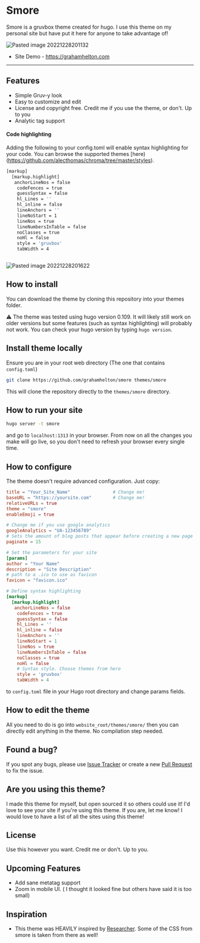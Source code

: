 # Smore 
Smore is a gruvbox theme created for hugo. I use this theme on my personal site but have put it here for anyone to take advantage of!

![Pasted image 20221228201132](https://user-images.githubusercontent.com/19278569/209893757-566cee20-8838-4f80-bb03-366c96b87d15.png)



- Site Demo - https://grahamhelton.com

---

## Features
- Simple Gruv-y look 
- Easy to customize and edit
- License and copyright free. Credit me if you use the theme, or don't. Up to you
- Analytic tag support


#### Code highlighting
Adding the following to your config.toml will enable syntax highlighting for your code. You can browse the supported themes [here)(https://github.com/alecthomas/chroma/tree/master/styles).


```bash
[markup]
  [markup.highlight]
   anchorLineNos = false
    codeFences = true
    guessSyntax = false
    hl_Lines = ''
    hl_inline = false
    lineAnchors = ''
    lineNoStart = 1
    lineNos = true 
    lineNumbersInTable = false 
    noClasses = true
    noHl = false
    style = 'gruvbox'
    tabWidth = 4



```
![Pasted image 20221228201622](https://user-images.githubusercontent.com/19278569/209893775-0e62c6fe-501e-4c20-ae5e-61dedf331268.png)



## How to install
You can download the theme by cloning this repository into your themes folder. 

⚠️ The theme was tested using hugo version 0.109. It will likely still work on older versions but some features (such as syntax highlighting) will probably not work. You can check your hugo version by typing `hugo version`.

## Install theme locally
Ensure you are in your root web directory (The one that contains `config.toml`)

```bash
git clone https://github.com/grahamhelton/smore themes/smore
```

This will clone the repository directly to the `themes/smore` directory.

## How to run your site

```bash
hugo server -t smore
```

and go to `localhost:1313` in your browser. From now on all the changes you make will go live, so you don't need to refresh your browser every single time.

## How to configure

The theme doesn't require advanced configuration. Just copy:

```toml
title = "Your_Site_Name"                # Change me!
baseURL = "https://yoursite.com"        # Change me!
relativeURLs = true
theme = "smore"
enableEmoji = true

# Change me if you use google analytics
googleAnalytics = "UA-123456789"        
# Sets the amount of blog posts that appear before creating a new page
paginate = 15

# Set the parameters for your site
[params]
author = "Your Name"
description = "Site Description"
# path to a .ico to use as favicon
favicon = "favicon.ico"  

# Define syntax highlighting
[markup]
  [markup.highlight]
   anchorLineNos = false
    codeFences = true
    guessSyntax = false
    hl_Lines = ''
    hl_inline = false
    lineAnchors = ''
    lineNoStart = 1
    lineNos = true 
    lineNumbersInTable = false 
    noClasses = true
    noHl = false
	# Syntax style. Choose themes from here
    style = 'gruvbox'
    tabWidth = 4
```

to `config.toml` file in your Hugo root directory and change params fields. 

## How to edit the theme <a id="how-to-edit" />

All you need to do is go into `website_root/themes/smore/` then you can directly edit anything in the theme. No compilation step needed.

## Found a bug? 

If you spot any bugs, please use [Issue Tracker](https://github.com/grahamhelton/smore/issues) or create a new [Pull Request](https://github.com/grahamhelton/smore/pulls) to fix the issue.

## Are you using this theme?
I made this theme for myself, but open sourced it so others could use it! I'd love to see your site if you're using this theme. If you are, let me know! I would love to have a list of all the sites using this theme!

## License

Use this however you want. Credit me or don't. Up to you.

## Upcoming Features
- Add sane metatag support
- Zoom in mobile UI. ( I thought it looked fine but others have said it is too small)

## Inspiration
- This theme was HEAVILY inspired by [Researcher](https://github.com/ojroques/hugo-researcher). Some of the CSS from smore is taken from there as well! 
